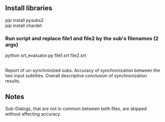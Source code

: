 ## Install libraries

pip install pysubs2
<br>
pip install chardet

### Run script and replace file1 and file2 by the sub's filenames (2 args)

python srt_evaluator.py file1.srt file2.srt

<br>
Report of un-synchronized subs.
Accuracy of synchronization between the two input subtitles.
Overall descriptive conclusion of synchronization results.

## Notes

Sub-Dialogs, that are not in common between both files, are
skipped without affecting accuracy.
